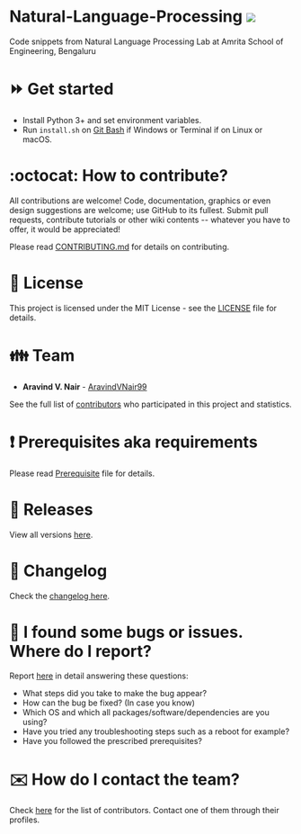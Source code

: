 # Natural-Language-Processing ![](https://komarev.com/ghpvc/?username=AravindVNair99&label=Views)

Code snippets from Natural Language Processing Lab at Amrita School of Engineering, Bengaluru

# :fast_forward: Get started

-   Install Python 3+ and set environment variables.
-   Run `install.sh` on [Git Bash](https://git-scm.com/download/win) if Windows or Terminal if on Linux or macOS.

# :octocat: How to contribute?

All contributions are welcome! Code, documentation, graphics or even design suggestions are welcome; use GitHub to its fullest. Submit pull requests, contribute tutorials or other wiki contents -- whatever you have to offer, it would be appreciated!

Please read [CONTRIBUTING.md](CONTRIBUTING.md) for details on contributing.

# :scroll: License

This project is licensed under the MIT License - see the [LICENSE](LICENSE) file for details.

# :family: Team

-   **Aravind V. Nair** - [AravindVNair99](https://github.com/AravindVNair99)

See the full list of [contributors](https://github.com/aravindvnair99/Natural-Language-Processing/graphs/contributors) who participated in this project and statistics.

# :heavy_exclamation_mark: Prerequisites aka requirements

Please read [Prerequisite](Prerequisite.md) file for details.

# :bookmark: Releases

View all versions [here](https://github.com/aravindvnair99/Natural-Language-Processing/releases).

# :scroll: Changelog

Check the [changelog here](https://github.com/aravindvnair99/Natural-Language-Processing/commits/master).

# :memo: I found some bugs or issues. Where do I report?

Report [here](https://github.com/aravindvnair99/Natural-Language-Processing/issues/new/choose) in detail answering these questions:

-   What steps did you take to make the bug appear?
-   How can the bug be fixed? (In case you know)
-   Which OS and which all packages/software/dependencies are you using?
-   Have you tried any troubleshooting steps such as a reboot for example?
-   Have you followed the prescribed prerequisites?

# :envelope: How do I contact the team?

Check [here](https://github.com/aravindvnair99/Natural-Language-Processing/graphs/contributors) for the list of contributors. Contact one of them through their profiles.
